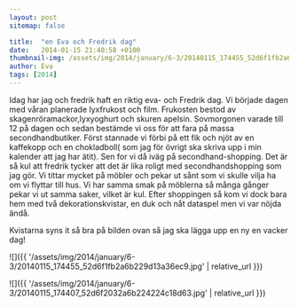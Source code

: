 ```yaml
---
layout: post
sitemap: false

title:  "en Eva och Fredrik dag"
date:   2014-01-15 21:40:58 +0100
thumbnail-img: /assets/img/2014/january/6-3/20140115_174455_52d6f1fb2a6b229d13a36ec9.jpg
author: Eva
tags: [2014]
---
```


 Idag har jag och fredrik haft en riktig eva- och Fredrik dag. Vi började dagen med våran planerade lyxfrukost och film. Frukosten bestod av skagenröramackor,lyxyoghurt och skuren apelsin. Sovmorgonen varade till 12 på dagen och sedan bestämde vi oss för att fara på massa secondhandbutiker. Först stannade vi förbi på ett fik och njöt av en kaffekopp och en chokladboll( som jag för övrigt ska skriva upp i min kalender att jag har ätit). Sen for vi då iväg på secondhand-shopping. Det är så kul att fredrik tycker att det är lika roligt med secondhandshopping som jag gör. Vi tittar mycket på möbler och pekar ut sånt som vi skulle vilja ha om vi flyttar till hus. Vi har samma smak på möblerna så många gånger pekar vi ut samma saker, vilket är kul. Efter shoppingen så kom vi dock bara hem med två dekorationskvistar, en duk och nåt dataspel men vi var nöjda ändå. 

 

 

Kvistarna syns it så bra på bilden ovan så jag ska lägga upp en ny en vacker dag!

![]({{ '/assets/img/2014/january/6-3/20140115_174455_52d6f1fb2a6b229d13a36ec9.jpg'  | relative_url }})

![]({{ '/assets/img/2014/january/6-3/20140115_174407_52d6f2032a6b224224c18d63.jpg'  | relative_url }})

